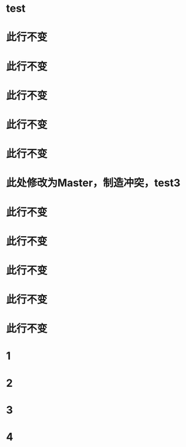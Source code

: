 # test

# 此行不变

# 此行不变

# 此行不变

# 此行不变

# 此行不变

# 此处修改为Master，制造冲突，test3

# 此行不变

# 此行不变

# 此行不变

# 此行不变

# 此行不变

# 1

# 2

# 3

# 4
